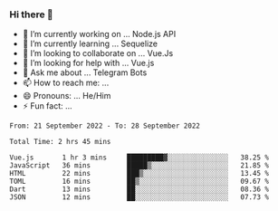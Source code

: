 ### Hi there 👋

- 🔭 I’m currently working on ... Node.js API
- 🌱 I’m currently learning ... Sequelize
- 👯 I’m looking to collaborate on ... Vue.Js
- 🤔 I’m looking for help with ... Vue.js
- 💬 Ask me about ... Telegram Bots 
- 📫 How to reach me: ... 
- 😄 Pronouns: ... He/Him
- ⚡ Fun fact: ... 


<!--START_SECTION:waka-->

```text
From: 21 September 2022 - To: 28 September 2022

Total Time: 2 hrs 45 mins

Vue.js       1 hr 3 mins     █████████▓░░░░░░░░░░░░░░░   38.25 %
JavaScript   36 mins         █████▒░░░░░░░░░░░░░░░░░░░   21.85 %
HTML         22 mins         ███▒░░░░░░░░░░░░░░░░░░░░░   13.45 %
TOML         16 mins         ██▒░░░░░░░░░░░░░░░░░░░░░░   09.67 %
Dart         13 mins         ██░░░░░░░░░░░░░░░░░░░░░░░   08.36 %
JSON         12 mins         ██░░░░░░░░░░░░░░░░░░░░░░░   07.73 %
```

<!--END_SECTION:waka-->

<!--
**therealstein/therealstein** is a ✨ _special_ ✨ repository because its `README.md` (this file) appears on your GitHub profile.

Here are some ideas to get you started:

- 🔭 I’m currently working on ...
- 🌱 I’m currently learning ...
- 👯 I’m looking to collaborate on ...
- 🤔 I’m looking for help with ...
- 💬 Ask me about ...
- 📫 How to reach me: ...
- 😄 Pronouns: ...
- ⚡ Fun fact: ...
-->
